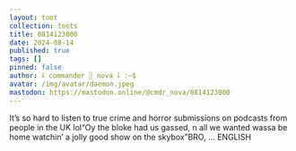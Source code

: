 ```yaml
---
layout: toot
collection: toots
title: 0814123000
date: 2024-08-14
published: true
tags: []
pinned: false
author: ⸸ commander ░ nova ⸸ :~$
avatar: /img/avatar/daemon.jpeg
mastodon: https://mastodon.online/@cmdr_nova/0814123000
---
```


It’s so hard to listen to true crime and horror submissions on podcasts from people in the UK lol“Oy the bloke had us gassed, n all we wanted wassa be home watchin’ a jolly good show on the skybox”BRO, ... ENGLISH
